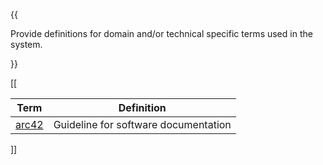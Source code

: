 {{

Provide definitions for domain and/or technical specific terms used in the system.

}}

[[

| **Term** | **Definition** |
| -------- | -------------- |
| [arc42](https://docs.arc42.org/home/) | Guideline for software documentation |

]]
